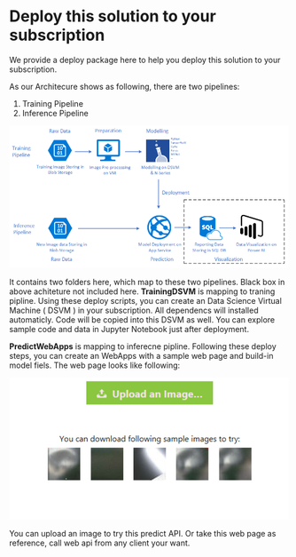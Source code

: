 # Deploy this solution to your subscription
We provide a deploy package here to help you deploy this solution to your subscription.

As our Architecure shows as following, there are two pipelines:
1. Training Pipeline
2. Inference Pipeline

![ImageClassification Architecture](ImageClassificationArch.png "Architecture")

It contains two folders here, which map to these two pipelines. Black box in above achiteture not included here.
**TrainingDSVM** is mapping to traning pipline. 
Using these deploy scripts, you can create an Data Science Virtual Machine ( DSVM ) in your subscription. 
All dependencs will installed automaticly. Code will be copied into this DSVM as well. You can explore sample code and data in Jupyter Notebook just after deployment.

**PredictWebApps** is mapping to inferecne pipline.
Following these deploy steps, you can create an WebApps with a sample web page and build-in model fiels.
The web page looks like following:

 ![WebPage](PredictWebApps/webPage.png "Web Page")

You can upload an image to try this predict API. Or take this web page as reference, call web api from any client your want. 

